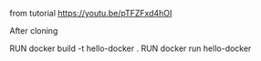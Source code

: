 from tutorial https://youtu.be/pTFZFxd4hOI

After cloning 

RUN docker build -t hello-docker .
RUN docker run hello-docker
